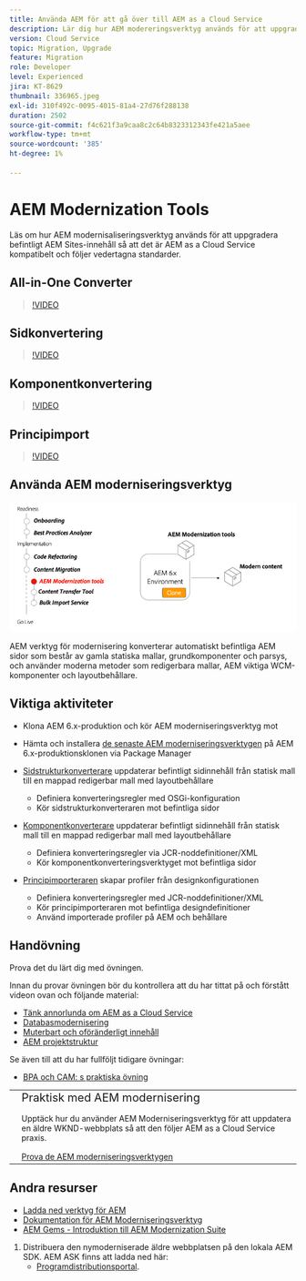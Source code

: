 ```yaml
---
title: Använda AEM för att gå över till AEM as a Cloud Service
description: Lär dig hur AEM modereringsverktyg används för att uppgradera ett befintligt AEM och innehåll som ska vara AEM as a Cloud Service kompatibelt.
version: Cloud Service
topic: Migration, Upgrade
feature: Migration
role: Developer
level: Experienced
jira: KT-8629
thumbnail: 336965.jpeg
exl-id: 310f492c-0095-4015-81a4-27d76f288138
duration: 2502
source-git-commit: f4c621f3a9caa8c2c64b8323312343fe421a5aee
workflow-type: tm+mt
source-wordcount: '385'
ht-degree: 1%

---
```



# AEM Modernization Tools

Läs om hur AEM modernisaliseringsverktyg används för att uppgradera befintligt AEM Sites-innehåll så att det är AEM as a Cloud Service kompatibelt och följer vedertagna standarder.

## All-in-One Converter

>[!VIDEO](https://video.tv.adobe.com/v/338802?quality=12&learn=on)

## Sidkonvertering

>[!VIDEO](https://video.tv.adobe.com/v/338799?quality=12&learn=on)

## Komponentkonvertering

>[!VIDEO](https://video.tv.adobe.com/v/338788?quality=12&learn=on)

## Principimport

>[!VIDEO](https://video.tv.adobe.com/v/338797?quality=12&learn=on)

## Använda AEM moderniseringsverktyg

![AEM verktygets livscykel](./assets/aem-modernization-tools.png)

AEM verktyg för modernisering konverterar automatiskt befintliga AEM sidor som består av gamla statiska mallar, grundkomponenter och parsys, och använder moderna metoder som redigerbara mallar, AEM viktiga WCM-komponenter och layoutbehållare.

## Viktiga aktiviteter

+ Klona AEM 6.x-produktion och kör AEM moderniseringsverktyg mot
+ Hämta och installera [de senaste AEM moderniseringsverktygen](https://github.com/adobe/aem-modernize-tools/releases/latest) på AEM 6.x-produktionsklonen via Package Manager

+ [Sidstrukturkonverterare](https://opensource.adobe.com/aem-modernize-tools/pages/structure/about.html) uppdaterar befintligt sidinnehåll från statisk mall till en mappad redigerbar mall med layoutbehållare
   + Definiera konverteringsregler med OSGi-konfiguration
   + Kör sidstrukturkonverteraren mot befintliga sidor

+ [Komponentkonverterare](https://opensource.adobe.com/aem-modernize-tools/pages/component/about.html) uppdaterar befintligt sidinnehåll från statisk mall till en mappad redigerbar mall med layoutbehållare
   + Definiera konverteringsregler via JCR-noddefinitioner/XML
   + Kör komponentkonverteringsverktyget mot befintliga sidor

+ [Principimporteraren](https://opensource.adobe.com/aem-modernize-tools/pages/policy/about.html) skapar profiler från designkonfigurationen
   + Definiera konverteringsregler med JCR-noddefinitioner/XML
   + Kör principimporteraren mot befintliga designdefinitioner
   + Använd importerade profiler på AEM och behållare

## Handövning

Prova det du lärt dig med övningen.

Innan du provar övningen bör du kontrollera att du har tittat på och förstått videon ovan och följande material:

+ [Tänk annorlunda om AEM as a Cloud Service](./introduction.md)
+ [Databasmodernisering](./repository-modernization.md)
+ [Muterbart och oföränderligt innehåll](../../developing/basics/mutable-immutable.md)
+ [AEM projektstruktur](https://experienceleague.adobe.com/docs/experience-manager-cloud-service/implementing/developing/aem-project-content-package-structure.html)

Se även till att du har fullföljt tidigare övningar:

+ [BPA och CAM: s praktiska övning](./bpa-and-cam.md#hands-on-exercise)

<table style="border-width:0">
    <tr>
        <td style="width:150px">
            <a  rel="noreferrer"
                target="_blank"
                href="https://github.com/adobe/aem-cloud-engineering-video-series-exercises/tree/session2-migration#bootcamp---session-2-migration-methodology"><img alt="Handövande GitHub-databas" src="./assets/github.png"/>
            </a>        
        </td>
        <td style="width:100%;margin-bottom:1rem;">
            <div style="font-size:1.25rem;font-weight:400;">Praktisk med AEM modernisering</div>
            <p style="margin:1rem 0">
                Upptäck hur du använder AEM Moderniseringsverktyg för att uppdatera en äldre WKND-webbplats så att den följer AEM as a Cloud Service praxis.
            </p>
            <a  rel="noreferrer"
                target="_blank"
                href="https://github.com/adobe/aem-cloud-engineering-video-series-exercises/tree/session2-migration#bootcamp---session-2-migration-methodology" class="spectrum-Button spectrum-Button--primary spectrum-Button--sizeM">
                <span class="spectrum-Button-label has-no-wrap has-text-weight-bold">Prova de AEM moderniseringsverktygen</span>
            </a>
        </td>
    </tr>
</table>

## Andra resurser

+ [Ladda ned verktyg för AEM](https://github.com/adobe/aem-modernize-tools/releases/latest)
+ [Dokumentation för AEM Moderniseringsverktyg](https://opensource.adobe.com/aem-modernize-tools/)
+ [AEM Gems - Introduktion till AEM Modernization Suite](https://helpx.adobe.com/experience-manager/kt/eseminars/gems/Introducing-the-AEM-Modernization-Suite.html)

1. Distribuera den nymoderniserade äldre webbplatsen på den lokala AEM SDK. AEM ASK finns att ladda ned här:
   + [Programdistributionsportal](https://experience.adobe.com/#/downloads/content/software-distribution/en/general.html).
